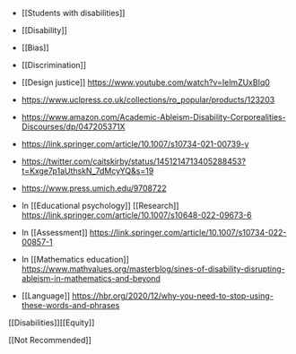 - [[Students with disabilities]]
- [[Disability]]
- [[Bias]]
- [[Discrimination]]

- [[Design justice]] https://www.youtube.com/watch?v=IelmZUxBIq0
- https://www.uclpress.co.uk/collections/ro_popular/products/123203
- https://www.amazon.com/Academic-Ableism-Disability-Corporealities-Discourses/dp/047205371X
- https://link.springer.com/article/10.1007/s10734-021-00739-y

- https://twitter.com/caitskirby/status/1451214713405288453?t=Kxge7p1aUthskN_7dMcyYQ&s=19

- https://www.press.umich.edu/9708722

- In [[Educational psychology]] [[Research]] https://link.springer.com/article/10.1007/s10648-022-09673-6

- In [[Assessment]] https://link.springer.com/article/10.1007/s10734-022-00857-1

- In [[Mathematics education]] https://www.mathvalues.org/masterblog/sines-of-disability-disrupting-ableism-in-mathematics-and-beyond

- [[Language]] https://hbr.org/2020/12/why-you-need-to-stop-using-these-words-and-phrases

[[Disabilities]][[Equity]]

[[Not Recommended]]
